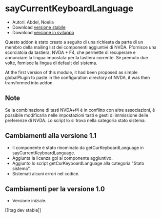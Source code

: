# sayCurrentKeyboardLanguage #

*	 Autori: Abdel, Noelia
*	 Download [versione stabile][1]
*	 Download [versione in sviluppo][1]

Questo addon è stato creato a seguito di una richiesta da parte di un membro
della mailing list dei componenti aggiuntivi di NVDA. Ffornisce una
scorciatoia da tastiera, NVDA + F4, che permette di recuperare e annunciare
la lingua impostata per la tastiera corrente. Se premuto due volte, fornisce
la lingua di default del sistema. 

At the first version of this module, it had been proposed as simple
globalPlugin to paste in the configuration directory of NVDA, it was then
transformed into addon.

## Note

Se la combinazione di tasti NVDA+f4 è in conflitto con altre associazioni, è
possibile modificarla nelle impostazioni tasti e gesti di immissione delle
preferenze di NVDA. Lo script lo si trova nella categoria stato sistema.

## Cambiamenti alla versione 1.1

*	 Il componente è stato rinominato da getCurKeyboardLanguage in
   sayCurrentKeyboardLanguage.
*	 Aggiunta la licenza gpl al componente aggiuntivo.
*	 Aggiunto lo script getCurKeyboardLanguage alla categoria "Stato sistema".
*	 Sistemati alcuni errori nel codice.

## Cambiamenti per la versione 1.0

*	 Versione iniziale.

[[!tag dev stable]]

[1]: https://addons.nvda-project.org/files/get.php?file=ckbl
